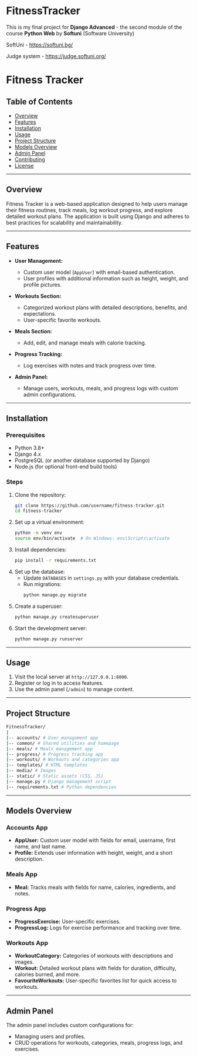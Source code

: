 # FitnessTracker
This is my final project for **Django Advanced** - the second module of the course **Python Web** by **Softuni** (Software University)


SoftUni - https://softuni.bg/

Judge system - https://judge.softuni.org/


# Fitness Tracker

## Table of Contents
- [Overview](#overview)
- [Features](#features)
- [Installation](#installation)
- [Usage](#usage)
- [Project Structure](#project-structure)
- [Models Overview](#models-overview)
- [Admin Panel](#admin-panel)
- [Contributing](#contributing)
- [License](#license)

---

## Overview
Fitness Tracker is a web-based application designed to help users manage their fitness routines, track meals, log workout progress, and explore detailed workout plans. The application is built using Django and adheres to best practices for scalability and maintainability.

---

## Features
- **User Management:**
  - Custom user model (`AppUser`) with email-based authentication.
  - User profiles with additional information such as height, weight, and profile pictures.

- **Workouts Section:**
  - Categorized workout plans with detailed descriptions, benefits, and expectations.
  - User-specific favorite workouts.

- **Meals Section:**
  - Add, edit, and manage meals with calorie tracking.

- **Progress Tracking:**
  - Log exercises with notes and track progress over time.

- **Admin Panel:**
  - Manage users, workouts, meals, and progress logs with custom admin configurations.

---

## Installation

### Prerequisites
- Python 3.8+
- Django 4.x
- PostgreSQL (or another database supported by Django)
- Node.js (for optional front-end build tools)

### Steps
1. Clone the repository:
    ```bash
    git clone https://github.com/username/fitness-tracker.git
    cd fitness-tracker
    ```
2. Set up a virtual environment:
    ```bash
    python -m venv env
    source env/bin/activate  # On Windows: env\Scripts\activate
    ```
3. Install dependencies:
    ```bash
    pip install -r requirements.txt
    ```
4. Set up the database:
    - Update `DATABASES` in `settings.py` with your database credentials.
    - Run migrations:
      ```bash
      python manage.py migrate
      ```
5. Create a superuser:
    ```bash
    python manage.py createsuperuser
    ```
6. Start the development server:
    ```bash
    python manage.py runserver
    ```

---

## Usage
1. Visit the local server at `http://127.0.0.1:8000`.
2. Register or log in to access features.
3. Use the admin panel (`/admin`) to manage content.

---

## Project Structure

```bash
FitnessTracker/ 
| 
|-- accounts/ # User management app
|-- common/ # Shared utilities and homepage
|-- meals/ # Meals management app
|-- progress/ # Progress tracking app 
|-- workouts/ # Workouts and categories app
|-- templates/ # HTML templates 
|-- media/ # Images
|-- static/ # Static assets (CSS, JS)
|-- manage.py # Django management script 
|-- requirements.txt # Python dependencies
```

---

## Models Overview

### Accounts App
- **AppUser:** Custom user model with fields for email, username, first name, and last name.
- **Profile:** Extends user information with height, weight, and a short description.

### Meals App
- **Meal:** Tracks meals with fields for name, calories, ingredients, and notes.

### Progress App
- **ProgressExercise:** User-specific exercises.
- **ProgressLog:** Logs for exercise performance and tracking over time.

### Workouts App
- **WorkoutCategory:** Categories of workouts with descriptions and images.
- **Workout:** Detailed workout plans with fields for duration, difficulty, calories burned, and more.
- **FavouriteWorkouts:** User-specific favorites list for quick access to workouts.

---

## Admin Panel
The admin panel includes custom configurations for:
- Managing users and profiles.
- CRUD operations for workouts, categories, meals, progress logs, and exercises.
